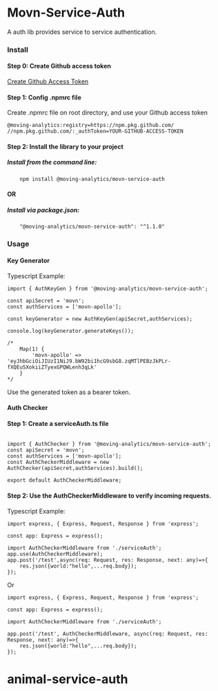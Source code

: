 # Movn-Service-Auth
A auth lib provides service to service authentication.
### Install

#### Step 0: Create Github access token

[Create Github Access Token](https://docs.github.com/en/enterprise-server@3.4/authentication/keeping-your-account-and-data-secure/creating-a-personal-access-token)

#### Step 1: Config .npmrc file

Create .npmrc file on root directory, and use your Github access token
```
@moving-analytics:registry=https://npm.pkg.github.com/
//npm.pkg.github.com/:_authToken=YOUR-GITHUB-ACCESS-TOKEN
```

#### Step 2: Install the library to your project
#####  Install from the command line:
```
    npm install @moving-analytics/movn-service-auth
```

#### OR
#####  Install via package.json:
```
    "@moving-analytics/movn-service-auth": "^1.1.0"
```

### Usage

#### Key Generator

Typescript Example:
```
import { AuthKeyGen } from '@moving-analytics/movn-service-auth';

const apiSecret = 'movn';
const authServices = ['movn-apollo'];

const keyGenerator = new AuthKeyGen(apiSecret,authServices);

console.log(keyGenerator.generateKeys());

/*
    Map(1) {
        'movn-apollo' => 'eyJhbGciOiJIUzI1NiJ9.bW92bi1hcG9sbG8.zqMTlPEBzJkPLr-fXQEuSXokiiZTyexGPQWLenh3qLk'
    }
*/
```

Use the generated token as a bearer token.
#### Auth Checker

#### Step 1: Create a serviceAuth.ts file

```

import { AuthChecker } from '@moving-analytics/movn-service-auth';
const apiSecret = 'movn';
const authServices = ['movn-apollo'];
const AuthCheckerMiddleware = new AuthChecker(apiSecret,authServices).build();

export default AuthCheckerMiddleware;

```

#### Step 2: Use the AuthCheckerMiddleware to verify incoming requests.

Typescript Example:
```
import express, { Express, Request, Response } from 'express';

const app: Express = express();

import AuthCheckerMiddleware from './serviceAuth';
app.use(AuthCheckerMiddleware);
app.post('/test',async(req: Request, res: Response, next: any)=>{
    res.json({world:"hello",...req.body});
});

```

Or

```
import express, { Express, Request, Response } from 'express';

const app: Express = express();

import AuthCheckerMiddleware from './serviceAuth';

app.post('/test', AuthCheckerMiddleware, async(req: Request, res: Response, next: any)=>{
    res.json({world:"hello",...req.body});
});

```

# animal-service-auth
